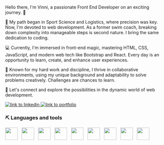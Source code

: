 Hello there, I'm Vinni, a passionate Front End Developer on an exciting journey. 🚀

🧭 My path began in Sport Science and Logistics, where precision was key. 
Now, I'm devoted to web development. 
As a former swim coach, breaking down complexity into manageable steps is second nature. 
I bring the same dedication to coding.

💻 Currently, I'm immersed in front-end magic, mastering HTML, CSS, JavaScript, and modern web tech like Bootstrap and React. Every day is an opportunity to learn, create, and enhance user experiences.

🙌 Known for my hard work and discipline, I thrive in collaborative environments, using my unique background and adaptability to solve problems creatively. Challenges are chances to learn.

🚀 Let's connect and explore the possibilities in the dynamic world of web development.

<p align="left">
  <a href="linkedin.com/in/vinni-rezende-00b815b1">
    <img src="https://custom-icon-badges.demolab.com/badge/-Contact%20Me-blue?style=for-the-badge&logoColor=white&logo=codespaces" alt="link to linkedin"/>
  </a>
  <a href="https://v-rezende.github.io/V-Rezende-Portfolio/">
    <img src="https://custom-icon-badges.demolab.com/badge/-portfolio-red?style=for-the-badge&logo=trophy&logoColor=white" alt="link to portfolio"/>
  </a>
</p>

### ⛏️ Languages and tools
  <img align="left" width="40px" style="padding-right: 10px" src="https://cdn.jsdelivr.net/gh/devicons/devicon/icons/react/react-original.svg">
  <img align="left" width="40px" style="padding-right: 10px" src="https://cdn.jsdelivr.net/gh/devicons/devicon/icons/javascript/javascript-original.svg">
  <img align="left" width="40px" style="padding-right: 10px" src="https://icons8.com/icon/YjeKwnSQIBUq/css3">
  <img align="left" width="40px" style="padding-right: 10px" src="https://icons8.com/icon/20909/html-5">
  <img align="left" width="40px" style="padding-right: 10px" src="https://cdn.jsdelivr.net/gh/devicons/devicon/icons/sass/sass-original.svg">
  <img align="left" width="40px" style="padding-right: 10px" src="https://styled-components.com/atom.png">
  <img align="left" width="40px" style="padding-right: 10px" src="https://cdn.jsdelivr.net/gh/devicons/devicon/icons/tailwindcss/tailwindcss-plain.svg">
  <img align="left" width="40px" style="padding-right: 10px" src="https://cdn.jsdelivr.net/gh/devicons/devicon/icons/storybook/storybook-original.svg">
  <img align="left" width="40px" style="padding-right: 10px" src="https://cdn.jsdelivr.net/gh/devicons/devicon/icons/photoshop/photoshop-plain.svg">
